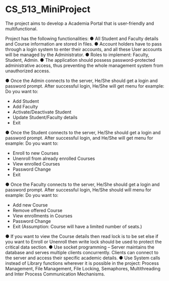# CS_513_MiniProject
The project aims to develop a Academia Portal that is user-friendly and multifunctional.

Project has the following functionalities:
● All Student and Faculty details and Course information are stored in files.
● Account holders have to pass through a login system to enter their accounts, and all these User accounts will be managed by the Administrator.
● Roles to implement: Faculty, Student, Admin.
● The application should possess password-protected administrative access, thus preventing the whole management system from unauthorized access.


● Once the Admin connects to the server, He/She should get a login and password prompt.
After successful login, He/She will get menu for example:
Do you want to:
- Add Student
- Add Faculty
- Activate/Deactivate Student
- Update Student/Faculty details
- Exit


● Once the Student connects to the server, He/She should get a login and password prompt.
After successful login, and He/She will get menu for example: Do you want to:
- Enroll to new Courses
- Unenroll from already enrolled Courses
- View enrolled Courses
- Password Change
- Exit

 
 ● Once the Faculty connects to the server, He/She should get a login and password prompt.
After successful login, He/She should will menu for example:
Do you want to:
- Add new Course
- Remove offered Course
- View enrollments in Courses
- Password Change
- Exit
(Assumption: Course will have a limited number of seats.)


● If you want to view the Course details then read lock is to be set else if you want to Enroll or Unenroll then write lock should be used to protect the critical data section.
● Use socket programming – Server maintains the database and serves multiple clients concurrently. Clients can connect to the server and access their specific academic details.
● Use System calls instead of Library functions wherever it is possible in the project: Process Management, File Management, File Locking, Semaphores, Multithreading and Inter Process Communication Mechanisms.

   
  
